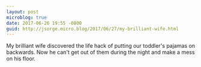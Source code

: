 ```yaml
---
layout: post
microblog: true
date: 2017-06-26 19:55 -0800
guid: http://jsorge.micro.blog/2017/06/27/my-brilliant-wife.html
---
```

My brilliant wife discovered the life hack of putting our toddler's pajamas on backwards. Now he can't get out of them during the night and make a mess on his floor.

